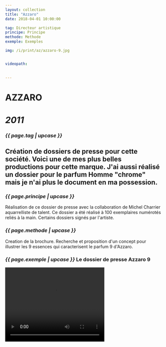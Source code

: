 ```yaml
---
layout: collection
title: "Azzaro"
date: 2018-04-01 10:00:00

tag: Directeur artistique
principe: Principe
methode: Methode
exemple: Exemples

img: /i/print/az/azzaro-9.jpg


videopath: 
 
     
---
```



# AZZARO 
# _2011_ 
### _{{ page.tag | upcase }}_

## Création de dossiers de presse pour cette société. Voici une de mes plus belles productions pour cette marque. J'ai aussi réalisé un dossier pour le parfum Homme "chrome" mais je n'ai plus le document en ma possession.


### _{{ page.principe | upcase }}_
Réalisation de ce dossier de presse avec la collaboration de Michel Charrier aquarrelliste de talent. Ce dossier a été réalisé à 100 exemplaires numérotés reliés à la main. Certains dossiers signés par l'artiste.

### _{{ page.methode | upcase }}_
Creation de la brochure. Recherche et proposition d'un concept pour illustrer les 9 essences qui caracterisent le parfum 9 d'Azzaro.


### _{{ page.exemple | upcase }}_ Le dossier de presse Azzaro 9
<video   class="video" width="320" height="240" controls>
  <source src="{{ site.baseurl }}/i/video/azzaro.mp4" type="video/mp4">
Your browser does not support the video tag.
</video>